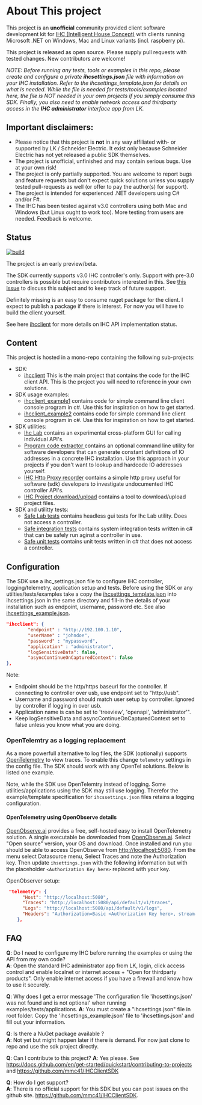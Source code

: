 # About This project

This project is an **unofficial** community provided client software development kit for [IHC (Intelligent House Concept)](https://www.lk.dk/professionel/produktoversigt/intelligente-systemer/ihc/) with clients running Microsoft .NET on Windows, Mac and Linux variants (incl. raspberry pi).

This project is released as open source. Please supply pull requests with tested changes. New contributors are welcome!

*NOTE: Before running any tests, tools or examples in this repo, please create and configure a private **ihcsettings.json** file with information on your IHC installation. Refer to the ihcsettings_template.json for details on what is needed. While the file is needed for tests/tools/examples located here, the file is NOT needed in your own projects if you simply consume this SDK. Finally, you also need to enable network access and thirdparty access in the **IHC administrator** interface app from LK.*

## Important disclaimers:

* Please notice that this project is **not** in any way affiliated with- or supported by LK / Schneider Electric. It exist only because Schneider Electric has not yet released a public SDK themselves.
* The project is unofficial, unfinished and may contain serious bugs. Use at your own risk!
* The project is only partially supported. You are welcome to report bugs and feature requests but don't expect quick solutions unless you supply tested pull-requests as well (or offer to pay the author(s) for support).
* The project is intended for experienced .NET developers using C# and/or F#.
* The IHC has been tested against v3.0 controllers using both Mac and Windows (but Linux ought to work too). More testing from users are needed. Feedback is welcome.

## Status

[![build](https://github.com/mmc41/IHCClientSDK/actions/workflows/build-validation.yml/badge.svg)](https://github.com/mmc41/IHCClientSDK/actions/workflows/build-validation.yml)

The project is an early preview/beta.

The SDK currently supports v3.0 IHC controller's only. Support with pre-3.0 controllers is possible but require contributors interested in this. See [this Issue](https://github.com/mmc41/IHCClientSDK/issues/1) to discuss this subject and to keep track of future support.

Definitely missing is an easy to consume nuget package for the client. I expect to publish a package if there is interest. For now you will have to build the client yourself. 

See here [ihcclient](ihcclient/README.md#Status) for more details on IHC API implementation status.

## Content

This project is hosted in a mono-repo containing the following sub-projects:

* SDK:
    * [ihcclient](ihcclient/README.md) This is the main project that contains the code for the IHC client API. This is the project you will need to reference in your own solutions.
* SDK usage examples:
    * [ihcclient_example1](examples/ihcclient_example1/README.md) contains code for simple command line client console program in c#. Use this for inspiration on how to get started.
    * [ihcclient_example2](examples/ihcclient_example2/README.md) contains code for simple command line client console program in c#. Use this for inspiration on how to get started.
* SDK utilities:
    * [Ihc Lab](utilities/ihc_lab/README.md) contains an experimental cross-platform GUI for calling individual API's.
    * [Program code extractor ](utilities/ihc_project_io_extractor/README.md) contains an optional command line utility for software developers that can generate constant definitions of IO addresses in a concrete IHC installation. Use this approach in your projects if you don't want to lookup and hardcode IO addresses yourself.
    * [IHC Http Proxy recorder](utilities/ihc_httpproxyrecorder/README.md) contains a simple http proxy useful for software (sdk) developers to investigate undocumented IHC controller API's.
    * [IHC Project download/upload](utilities/ihc_project_download_upload/README.md) contains a tool to download/upload project files.
* SDK and utilitty tests:
    * [Safe Lab tests](tests/safe_lab_tests/README.md) contains headless gui tests for Ihc Lab utility. Does not access a controller.
    * [Safe integration tests](tests/safe_integration_tests/README.md) contains system integration tests written in c# that can be safely run aginst a controller in use.
    * [Safe unit tests](tests/safe_unit_tests/README.md) contains  unit tests written in c# that does not access a controller.


## Configuration

The SDK use a ihc_settings.json file to configure IHC controller, logging/telemetry, application setup and tests. Before using the SDK or any utilties/tests/examples 
take a copy the [ihcsettings_template.json](ihcsettings_template.json) into ihcsettings.json in the same directory and fill-in the details of your installation such as endpoint, username, password etc. See also [ihcsettings_example.json](ihcsettings_example.json). 

```json
"ihcclient": {
        "endpoint" : "http://192.100.1.10",
        "userName" : "johndoe",
        "password" : "mypassword",
        "application" : "administrator",
        "logSensitiveData": false,
        "asyncContinueOnCapturedContext": false
},
```

Note: 
* Endpoint should be the http/https baseurl for the controller. If connecting to controller over usb, use endpoint set to "http://usb".
* Username and password should match user setup by controller. Ignored by controller if logging in over usb.
* Application name is can be set to 'treeview', 'openapi', 'administrator'".
* Keep logSensitiveData and asyncContinueOnCapturedContext set to false unless you know what you are doing.

### OpenTelemtry as a logging replacement

As a more powerfull alternative to log files, the SDK (optionally) supports [OpenTelemetry](https://opentelemetry.io/) to view traces. To enable this change ```telemetry``` settings in the config file. The SDK should work with any OpenTel solutions. Below is listed one example.

Note, while the SDK use OpenTelemtry instead of logging. Some utilities/applications using the SDK may still use logging. Therefor the example/template specification for ```ihcssettings.json``` files retains a logging configuration.

#### OpenTelemetry using OpenObserve details

[OpenObserve.ai](https://openobserve.ai) provides a free, self-hosted easy to install OpenTelemetry solution. A single executable be downloaded from [OpenObserve.ai](https://openobserve.ai/downloads/). Select "Open source" version, your OS and download. Once installed and run you should be able to access OpenObserve from [http://localhost:5080](http://localhost:5080). From the menu select Datasource menu, Select Traces and note the Authorization key. Then update ```ihsettings.json``` with the following information but with the placeholder ```<Authorization Key here>``` replaced with your key.

OpenObserver setup: 
```json
 "telemetry": {
      "Host": "http://localhost:5080",
      "Traces": "http://localhost:5080/api/default/v1/traces",
      "Logs": "http://localhost:5080/api/default/v1/logs",
      "Headers": "Authorization=Basic <Authorization Key here>, stream-name=Ihc, organization=default"
    },
```    



## FAQ

**Q**: Do I need to configure my IHC before running the examples or using the API from my own code?  
**A**: Open the standard IHC administrator app from LK, login, click access control and enable localnet or internet access + "Open for thirdparty products". Only enable internet access if you have a firewall and know how to use it securely. 

**Q**: Why does I get a error message 'The configuration file 'ihcsettings.json' was not found and is not optional' when running examples/tests/applications.
**A**: You must create a "ihcsettings.json" file in root folder. Copy the 'ihcsettings_example.json' file to 'ihcsettings.json' and fill out your information.

**Q**: Is there a NuGet package available ?  
**A**: Not yet but might happen later if there is demand. For now just clone to repo and use the sdk project directly.

**Q**: Can I contribute to this project?
**A**: Yes please. See https://docs.github.com/en/get-started/quickstart/contributing-to-projects and https://github.com/mmc41/IHCClientSDK

**Q**: How do I get support?  
**A**: There is no official support for this SDK but you can post issues on the github site. https://github.com/mmc41/IHCClientSDK.
